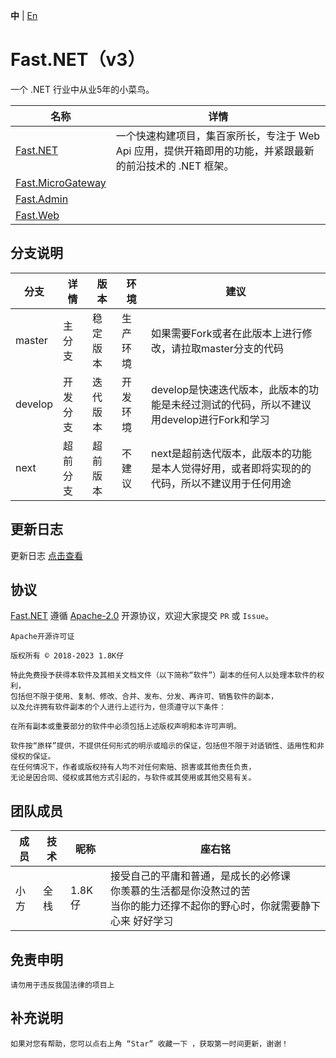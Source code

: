 **中** | [En](https://github.com/Net-18K/Fast.NET)

# Fast.NET（v3）

一个 .NET 行业中从业5年的小菜鸟。

| 名称 | 详情 |
| --- | ---- |
| [Fast.NET](https://gitee.com/Net-18K/Fast.NET/tree/master/backend/Fast.NET) | 一个快速构建项目，集百家所长，专注于 Web Api 应用，提供开箱即用的功能，并紧跟最新的前沿技术的 .NET 框架。 |
| [Fast.MicroGateway](https://gitee.com/Net-18K/Fast.NET/tree/master/backend/Fast.MicroGateway) |  |
| [Fast.Admin](https://gitee.com/Net-18K/Fast.NET/tree/master/backend/Fast.Admin) |  |
| [Fast.Web](https://gitee.com/Net-18K/Fast.NET/tree/master/backend/frontend) |  |

## 分支说明

| 分支     | 详情    | 版本     | 环境    | 建议                                                                           |
| ------- | ------- | ------- | ------- | ----------------------------------------------------------------------------- |
| master  | 主分支   | 稳定版本 | 生产环境 | 如果需要Fork或者在此版本上进行修改，请拉取master分支的代码                           |
| develop | 开发分支 | 迭代版本 | 开发环境 | develop是快速迭代版本，此版本的功能是未经过测试的代码，所以不建议用develop进行Fork和学习 |
| next    | 超前分支 | 超前版本 | 不建议   | next是超前迭代版本，此版本的功能是本人觉得好用，或者即将实现的的代码，所以不建议用于任何用途 |

## 更新日志

更新日志 [点击查看](https://gitee.com/Net-18K/Fast.NET/commits/master)

## 协议

[Fast.NET](https://gitee.com/Net-18K/Fast.NET) 遵循 [Apache-2.0](https://gitee.com/Net-18K/Fast.NET/blob/master/LICENSE) 开源协议，欢迎大家提交 `PR` 或 `Issue`。

```
Apache开源许可证

版权所有 © 2018-2023 1.8K仔

特此免费授予获得本软件及其相关文档文件（以下简称“软件”）副本的任何人以处理本软件的权利，
包括但不限于使用、复制、修改、合并、发布、分发、再许可、销售软件的副本，
以及允许拥有软件副本的个人进行上述行为，但须遵守以下条件：

在所有副本或重要部分的软件中必须包括上述版权声明和本许可声明。

软件按“原样”提供，不提供任何形式的明示或暗示的保证，包括但不限于对适销性、适用性和非侵权的保证。
在任何情况下，作者或版权持有人均不对任何索赔、损害或其他责任负责，
无论是因合同、侵权或其他方式引起的，与软件或其使用或其他交易有关。
```

## 团队成员

| 成员 | 技术 | 昵称 | 座右铭 |
| --- | ---- | ---- | ---- | 
| 小方 | 全栈 | 1.8K仔 | 接受自己的平庸和普通，是成长的必修课 <br> 你羡慕的生活都是你没熬过的苦 <br> 当你的能力还撑不起你的野心时，你就需要静下心来 好好学习 | 

## 免责申明

    请勿用于违反我国法律的项目上

## 补充说明

    如果对您有帮助，您可以点右上角 “Star” 收藏一下 ，获取第一时间更新，谢谢！